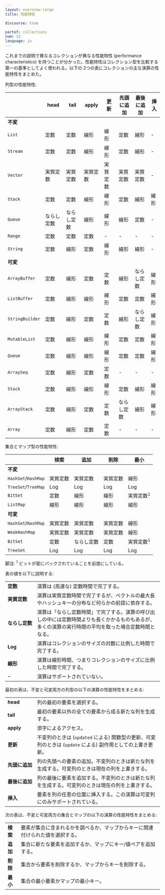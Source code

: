 ```yaml
---
layout: overview-large
title: 性能特性

discourse: true

partof: collections
num: 12
language: ja
---
```


これまでの説明で異なるコレクションが異なる性能特性 (performance characteristics) を持つことが分かった。性能特性はコレクション型を比較する第一の基準としてよく使われる。以下の 2つの表にコレクションの主な演算の性能特性をまとめた。

列型の性能特性:

|               | head | tail | apply | 更新   | 先頭に追加 | 最後に追加 | 挿入 |
| --------      | ---- | ---- | ----  | ----  | ----     | ----      | ----   |
| **不変**       |      |      |       |       |          |           |        |
| `List`        | 定数  | 定数  | 線形  | 線形   | 定数     | 線形       |  -     |
| `Stream`      | 定数  | 定数  | 線形  | 線形   | 定数     | 線形       |  -     |
| `Vector`      |実質定数|実質定数|実質定数|実質定数| 実質定数  | 実質定数    |  -     |
| `Stack`       | 定数  | 定数  | 線形  | 線形   | 定数     | 線形       | 線形  |
| `Queue`       |ならし定数|ならし定数|線形| 線形  | 線形     | 定数       |  -     |
| `Range`       | 定数  | 定数  | 定数  | -     |  -       | -         |  -     |
| `String`      | 定数  | 線形  | 定数  | 線形   | 線形     | 線形       |  -     |
| **可変**       |      |      |       |       |         |           |        |
| `ArrayBuffer` | 定数  | 線形  | 定数  | 定数   | 線形     | ならし定数 | 線形  |
| `ListBuffer`  | 定数  | 線形  | 線形  | 線形   | 定数     | 定数       | 線形  |
|`StringBuilder`| 定数  | 線形  | 定数  | 定数   | 線形     | ならし定数 | 線形  |
| `MutableList` | 定数  | 線形  | 線形  | 線形   | 定数     | 定数       | 線形  |
| `Queue`       | 定数  | 線形  | 線形  | 線形   | 定数     | 定数       | 線形  |
| `ArraySeq`    | 定数  | 線形  | 定数  | 定数   |  -      | -          |  -     |
| `Stack`       | 定数  | 線形  | 線形  | 線形   | 定数     | 線形       | 線形  |
| `ArrayStack`  | 定数  | 線形  | 定数  | 定数   | ならし定数| 線形       | 線形  |
| `Array`       | 定数  | 線形  | 定数  | 定数   |  -      | -         |  -     |

集合とマップ型の性能特性:

|                    | 	検索    | 追加 | 削除   | 最小           |
| --------           | ----   | ---- | ----  | ----          |
| **不変**            |        |      |       |               |
| `HashSet`/`HashMap`| 実質定数| 実質定数| 実質定数 | 線形            |
| `TreeSet`/`TreeMap`| Log    | Log  | Log   | Log           |
| `BitSet`           | 定数    | 線形  | 線形  | 実質定数<sup>1</sup>|
| `ListMap`          | 線形    | 線形  | 線形  | 線形            |
| **可変**            |        |      |       |               |
| `HashSet`/`HashMap`|実質定数 |実質定数|実質定数| 線形            |
| `WeakHashMap`      |実質定数 |実質定数|実質定数| 線形            |
| `BitSet`           | 定数   |ならし定数| 定数   |実質定数<sup>1</sup>|
| `TreeSet`          | Log   | Log  | Log    | Log           |

脚注: <sup>1</sup> ビットが密にパックされていることを前提にしている。

表の値を以下に説明する:

|             |                                           |
| ---         | ----                                      |
| **定数**     | 演算は (高速な) 定数時間で完了する。|
| **実質定数** | 演算は実質定数時間で完了するが、ベクトルの最大長やハッシュキーの分布など何らかの前提に依存する。|
| **<nobr>ならし定数</nobr>**  | 演算は「ならし定数時間」で完了する。演算の呼び出しの中には定数時間よりも長くかかるものもあるが、多くの演算の実行時間の平均を取った場合定数時間となる。 |
| **Log** | 演算はコレクションのサイズの対数に比例した時間で完了する。 |
| **線形**   | 演算は線形時間、つまりコレクションのサイズに比例した時間で完了する。 |
| **-**   | 演算はサポートされていない。 |

最初の表は、不変と可変両方の列型の以下の演算の性能特性をまとめる:

|     |                                                     |
| --- | ----                                                |
| **head**   | 列の最初の要素を選択する。 |
| **tail**   | 最初の要素以外の全ての要素から成る新たな列を生成する。 |
| **apply**  | 添字によるアクセス。 |
| **更新** | 不変列のときは (`updated` による) 関数型の更新、可変列のときは (`update` による) 副作用としての上書き更新。 |
| **<nobr>先頭に追加</nobr>**| 列の先頭への要素の追加。不変列のときは新たな列を生成する。可変列のときは現在の列を上書きする。 |
| **最後に追加** | 列の最後に要素を追加する。不変列のときは新たな列を生成する。可変列のときは現在の列を上書きする。 |
| **挿入** | 要素を列の任意の位置に挿入する。この演算は可変列にのみサポートされている。 |

次の表は、不変と可変両方の集合とマップの以下の演算の性能特性をまとめる:

|     |                                                     |
| --- | ----                                                |
| **検索** | 要素が集合に含まれるかを調べるか、マップからキーに関連付けられた値を選択する。 |
| **追加** | 集合に新たな要素を追加するか、マップにキー/値ペアを追加する。 |
| **削除** | 集合から要素を削除するか、マップからキーを削除する。 |
| **最小** | 集合の最小要素かマップの最小キー。 |
